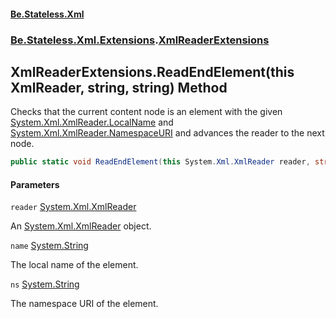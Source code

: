 #### [Be.Stateless.Xml](README.md 'README')
### [Be.Stateless.Xml.Extensions](Be.Stateless.Xml.Extensions.md 'Be.Stateless.Xml.Extensions').[XmlReaderExtensions](XmlReaderExtensions.md 'Be.Stateless.Xml.Extensions.XmlReaderExtensions')

## XmlReaderExtensions.ReadEndElement(this XmlReader, string, string) Method

Checks that the current content node is an element with the given [System.Xml.XmlReader.LocalName](https://docs.microsoft.com/en-us/dotnet/api/System.Xml.XmlReader.LocalName 'System.Xml.XmlReader.LocalName') and [System.Xml.XmlReader.NamespaceURI](https://docs.microsoft.com/en-us/dotnet/api/System.Xml.XmlReader.NamespaceURI 'System.Xml.XmlReader.NamespaceURI') and advances the reader to the next node.

```csharp
public static void ReadEndElement(this System.Xml.XmlReader reader, string name, string ns);
```
#### Parameters

<a name='Be.Stateless.Xml.Extensions.XmlReaderExtensions.ReadEndElement(thisSystem.Xml.XmlReader,string,string).reader'></a>

`reader` [System.Xml.XmlReader](https://docs.microsoft.com/en-us/dotnet/api/System.Xml.XmlReader 'System.Xml.XmlReader')

An [System.Xml.XmlReader](https://docs.microsoft.com/en-us/dotnet/api/System.Xml.XmlReader 'System.Xml.XmlReader') object.

<a name='Be.Stateless.Xml.Extensions.XmlReaderExtensions.ReadEndElement(thisSystem.Xml.XmlReader,string,string).name'></a>

`name` [System.String](https://docs.microsoft.com/en-us/dotnet/api/System.String 'System.String')

The local name of the element.

<a name='Be.Stateless.Xml.Extensions.XmlReaderExtensions.ReadEndElement(thisSystem.Xml.XmlReader,string,string).ns'></a>

`ns` [System.String](https://docs.microsoft.com/en-us/dotnet/api/System.String 'System.String')

The namespace URI of the element.